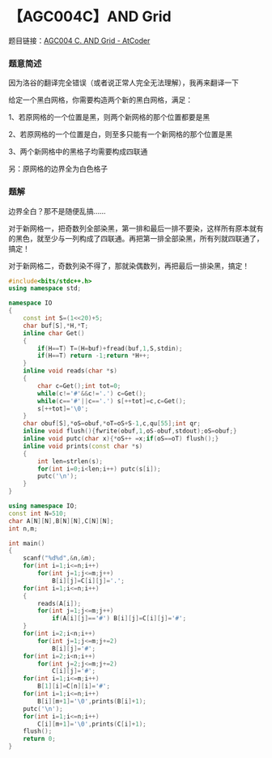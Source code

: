 # 【AGC004C】AND Grid

题目链接：[AGC004 C. AND Grid  -  AtCoder](https://agc004.contest.atcoder.jp/tasks/agc004_c)

### 题意简述

因为洛谷的翻译完全错误（或者说正常人完全无法理解），我再来翻译一下

给定一个黑白网格，你需要构造两个新的黑白网格，满足：

1、若原网格的一个位置是黑，则两个新网格的那个位置都要是黑

2、若原网格的一个位置是白，则至多只能有一个新网格的那个位置是黑

3、两个新网格中的黑格子均需要构成四联通

另：原网格的边界全为白色格子

### 题解

边界全白？那不是随便乱搞……

对于新网格一，把奇数列全部染黑，第一排和最后一排不要染，这样所有原本就有的黑色，就至少与一列构成了四联通。再把第一排全部染黑，所有列就四联通了，搞定！

对于新网格二，奇数列染不得了，那就染偶数列，再把最后一排染黑，搞定！

```cpp
#include<bits/stdc++.h>
using namespace std;

namespace IO
{
    const int S=(1<<20)+5;
    char buf[S],*H,*T;
    inline char Get()
    {
        if(H==T) T=(H=buf)+fread(buf,1,S,stdin);
        if(H==T) return -1;return *H++;
    }
    inline void reads(char *s)
    {
        char c=Get();int tot=0;
        while(c!='#'&&c!='.') c=Get();
        while(c=='#'||c=='.') s[++tot]=c,c=Get();
        s[++tot]='\0';
    }
    char obuf[S],*oS=obuf,*oT=oS+S-1,c,qu[55];int qr;
    inline void flush(){fwrite(obuf,1,oS-obuf,stdout);oS=obuf;}
    inline void putc(char x){*oS++ =x;if(oS==oT) flush();}
    inline void prints(const char *s)
    {
        int len=strlen(s);
        for(int i=0;i<len;i++) putc(s[i]);
        putc('\n');
    }
}

using namespace IO;
const int N=510;
char A[N][N],B[N][N],C[N][N];
int n,m;

int main()
{
    scanf("%d%d",&n,&m);
    for(int i=1;i<=n;i++)
        for(int j=1;j<=m;j++)
            B[i][j]=C[i][j]='.';
    for(int i=1;i<=n;i++)
    {
        reads(A[i]);
        for(int j=1;j<=m;j++)
            if(A[i][j]=='#') B[i][j]=C[i][j]='#';
    }
    for(int i=2;i<n;i++)
        for(int j=1;j<=m;j+=2)
            B[i][j]='#';
    for(int i=2;i<n;i++)
        for(int j=2;j<=m;j+=2)
            C[i][j]='#';
    for(int i=1;i<=m;i++)
        B[1][i]=C[n][i]='#';
    for(int i=1;i<=n;i++)
        B[i][m+1]='\0',prints(B[i]+1);
    putc('\n');
    for(int i=1;i<=n;i++)
        C[i][m+1]='\0',prints(C[i]+1);
    flush();
    return 0;
}
```

